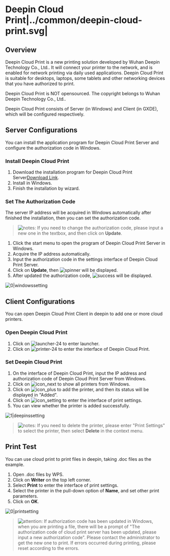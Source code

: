 # Deepin Cloud Print|../common/deepin-cloud-print.svg|

## Overview

Deepin Cloud Print is a new printing solution developed by Wuhan Deepin Technology Co., Ltd.. It will connect your printer to the network, and is enabled for network printing via daily used applications. Deepin Cloud Print is suitable for desktops, laptops, some tablets and other networking devices that you have authorized to print.

Deepin Cloud Print is NOT opensourced. The copyright belongs to Wuhan Deepin Technology Co., Ltd..

Deepin Cloud Print consists of Server (in Windows) and Client (in GXDE), which will be configured respectively.

## Server Configurations

You can install the application program for Deepin Cloud Print Server and configure the authorization code in Windows.

### Install Deepin Cloud Print

1. Download the installation program for Deepin Cloud Print Server[Download Link](https://shenmo.lanzoul.com/irKKh2bmxekd).
2. Install in Windows.
3. Finish the installation by wizard.

### Set The Authorization Code

The server IP address will be acquired in Windows automatically after finished the installation, then you can set the authorization code.

> ![notes](icon/notes.svg): If you need to change the authorization code, please input a new one in the textbox, and then click on **Update**.

1. Click the start menu to open the program of Deepin Cloud Print Server in Windows.
2. Acquire the IP address automatically.
3. Input the authorization code in the settings interface of Deepin Cloud Print Server.
4. Click on **Update**, then ![spinner](icon/icon_spinner.png) will be displayed.
5. After updated the authorization code, ![success](icon/icon_success.svg) will be displayed.

 ![0|windowssetting](jpg/windowssetting.jpg)

## Client Configurations

You can open Deepin Cloud Print Client in deepin to add one or more cloud printers.

### Open Deepin Cloud Print

1. Click on ![launcher-24](icon/launcher-24.svg) to enter launcher.
2. Click on ![printer-24](icon/printer-24.svg) to enter the interface of Deepin Cloud Print.

### Set Deepin Cloud Print

1. On the interface of Deepin Cloud Print, input the IP address and authorization code of Deepin Cloud Print Server from Windows.
2. Click on ![icon_next](icon/icon_next.svg) to show all printers from Windows.
3. Click on ![icon_plus](icon/icon_plus.svg) to add the printer, and then its status will be displayed in "Added".
4. Click on ![icon_setting](icon/icon_setting.svg) to enter the interface of print settings.
5. You can view whether the printer is added successfully.

 ![1|deepinssetting](jpg/deepinssetting.png)

> ![notes](icon/notes.svg): If you need to delete the printer, please enter "Print Settings" to select the printer, then select **Delete** in the context menu.

## Print Test 

You can use cloud print to print files in deepin, taking .doc files as the example.

1. Open .doc files by WPS.
2. Click on **Writer** on the top left corner.
3. Select **Print** to enter the interface of print settings.
4. Select the printer in the pull-down option of **Name**, and set other print parameters.
5. Click on **OK**.

 ![0|printsetting](jpg/printsetting.jpg)

> ![attention](icon/attention.svg): If authorization code has been updated in Windows, when you are printing a file, there will be a prompt of "The authorization code of cloud print server has been updated, please input a new authorization code". Please contact the administrator to get the new one to print. If errors occurred during printing, please reset according to the errors.

